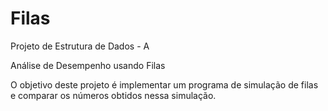 # Filas
Projeto de Estrutura de Dados - A

Análise de Desempenho usando Filas

O objetivo deste projeto é implementar um programa de simulação de filas e comparar os números
obtidos nessa simulação.
